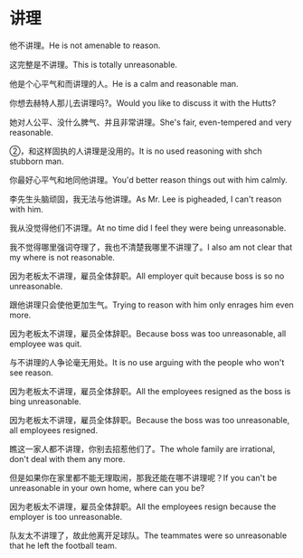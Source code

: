 # 讲理

<p><span class="chinese">他不讲理。</span><span class="english">He is not amenable to reason.</span></p>

<p><span class="chinese">这完整是不讲理。</span><span class="english">This is totally unreasonable.</span></p>

<p><span class="chinese">他是个心平气和而讲理的人。</span><span class="english">He is a calm and reasonable man.</span></p>

<p><span class="chinese">你想去赫特人那儿去讲理吗?。</span><span class="english">Would you like to discuss it with the Hutts?</span></p>

<p><span class="chinese">她对人公平、没什么脾气、并且非常讲理。</span><span class="english">She's fair, even-tempered and very reasonable.</span></p>

<p><span class="chinese">②，和这样固执的人讲理是没用的。</span><span class="english">It is no used reasoning with shch stubborn man.</span></p>

<p><span class="chinese">你最好心平气和地同他讲理。</span><span class="english">You'd better reason things out with him calmly.</span></p>

<p><span class="chinese">李先生头脑顽固，我无法与他讲理。</span><span class="english">As Mr. Lee is pigheaded, I can't reason with him.</span></p>

<p><span class="chinese">我从没觉得他们不讲理。</span><span class="english">At no time did I feel they were being unreasonable.</span></p>

<p><span class="chinese">我不觉得哪里强词夺理了，我也不清楚我哪里不讲理了。</span><span class="english">I also am not clear that my where is not reasonable.</span></p>

<p><span class="chinese">因为老板太不讲理，雇员全体辞职。</span><span class="english">All employer quit because boss is so no unreasonable.</span></p>

<p><span class="chinese">跟他讲理只会使他更加生气。</span><span class="english">Trying to reason with him only enrages him even more.</span></p>

<p><span class="chinese">因为老板太不讲理，雇员全体辞职。</span><span class="english">Because boss was too unreasonable, all employee was quit.</span></p>

<p><span class="chinese">与不讲理的人争论毫无用处。</span><span class="english">It is no use arguing with the people who won't see reason.</span></p>

<p><span class="chinese">因为老板太不讲理，雇员全体辞职。</span><span class="english">All the employees resigned as the boss is bing unreasonable.</span></p>

<p><span class="chinese">因为老板太不讲理，雇员全体辞职。</span><span class="english">Because the boss was too unreasonable, all employees resigned.</span></p>

<p><span class="chinese">瞧这一家人都不讲理，你别去招惹他们了。</span><span class="english">The whole family are irrational, don't deal with them any more.</span></p>

<p><span class="chinese">但是如果你在家里都不能无理取闹，那我还能在哪不讲理呢？</span><span class="english">If you can't be unreasonable in your own home, where can you be?</span></p>

<p><span class="chinese">因为老板太不讲理，雇员全体辞职。</span><span class="english">All the employees resign because the employer is too unreasonable.</span></p>

<p><span class="chinese">队友太不讲理了，故此他离开足球队。</span><span class="english">The teammates were so unreasonable that he left the football team.</span></p>

